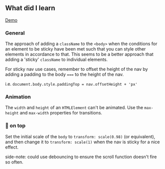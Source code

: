 ## What did I learn

[Demo](https://eowino.github.io/JS30/StickyNav/)

### General
The approach of adding a `className` to the `<body>` when the conditions for an element to be sticky
have been met such that you can style other elements in accordance to that. This seems to be a better
approach that adding a 'sticky' `className` to individual elements.

For sticky nav use cases, remember to offset the height of the nav by adding a padding to the body `===` to the height of the nav.

i.e. `document.body.style.paddingTop = nav.offsetHeight + 'px'`

### Animation
The `width` and `height` of an `HTMLElement` can't be animated. Use the `max-height` and `max-width` properties for transitions.

### 🍒  on top
Set the initial scale of the `body` to `transform: scale(0.98)` (or equivalent), and then change it to `transform: scale(1)` when the nav
is sticky for a nice effect.

side-note: could use debouncing to ensure the scroll function doesn't fire so often.